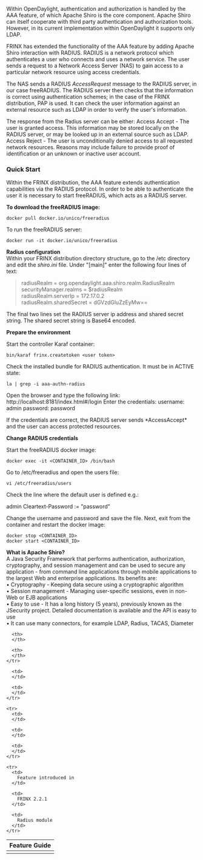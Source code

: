 Within OpenDaylight, authentication and authorization is handled by the AAA feature, of which Apache Shiro is the core component. Apache Shiro can itself cooperate with third party authentication and authorization tools. However, in its current implementation within OpenDaylight it supports only LDAP.

FRINX has extended the functionality of the AAA feature by adding Apache Shiro interaction with RADIUS. RADIUS is a network protocol which authenticates a user who connects and uses a network service. The user sends a request to a Network Access Server (NAS) to gain access to a particular network resource using access credentials.

The NAS sends a RADIUS *AccessRequest* message to the RADIUS server, in our case freeRADIUS. The RADIUS server then checks that the information is correct using authentication schemes; in the case of the FRINX distribution, PAP is used. It can check the user information against an external resource such as LDAP in order to verify the user's information.

The response from the Radius server can be either: Access Accept - The user is granted access. This information may be stored locally on the RADIUS server, or may be looked up in an external source such as LDAP. Access Reject - The user is unconditionally denied access to all requested network resources. Reasons may include failure to provide proof of identification or an unknown or inactive user account.

### Quick Start

Within the FRINX distribution, the AAA feature extends authentication capabilities via the RADIUS protocol. In order to be able to authenticate the user it is necessary to start freeRADIUS, which acts as a RADIUS server.

**To download the freeRADIUS image:**

    docker pull docker.io/unico/freeradius
    

To run the freeRADIUS server:

    docker run -it docker.io/unico/freeradius
    

**Radius configuration**  
Within your FRINX distribution directory structure, go to the /etc directory and edit the *shiro.ini* file. Under "[main]" enter the following four lines of text:

> radiusRealm = org.opendaylight.aaa.shiro.realm.RadiusRealm securityManager.realms = $radiusRealm  
> radiusRealm.serverIp = 172.17.0.2  
> radiusRealm.sharedSecret = dGVzdGluZzEyMw==

The final two lines set the RADIUS server ip address and shared secret string. The shared secret string is Base64 encoded.

**Prepare the environment**

Start the controller Karaf container:

    bin/karaf frinx.createtoken <user token>
    

Check the installed bundle for RADIUS authentication. It must be in ACTIVE state:

    la | grep -i aaa-authn-radius
    

Open the browser and type the following link: http://localhost:8181/index.html#/login Enter the credentials: username: admin password: password

If the credentials are correct, the RADIUS server sends \*AccessAccept\* and the user can access protected resources.

**Change RADIUS credentials**

Start the freeRADIUS docker image:

    docker exec -it <CONTAINER_ID> /bin/bash  
    

Go to /etc/freeradius and open the users file:

    vi /etc/freeradius/users  
    

Check the line where the default user is defined e.g.:

admin Cleartext-Password := "password"

Change the username and password and save the file. Next, exit from the container and restart the docker image:

    docker stop <CONTAINER_ID>   
    docker start <CONTAINER_ID>
    

**What is Apache Shiro?**  
A Java Security Framework that performs authentication, authorization, cryptography, and session management and can be used to secure any application - from command line applications through mobile applications to the largest Web and enterprise applications. Its benefits are:  
• Cryptography - Keeping data secure using a cryptographic algorithm  
• Session management - Managing user-specific sessions, even in non-Web or EJB applications  
• Easy to use - It has a long history (5 years), previously known as the JSecurity project. Detailed documentation is available and the API is easy to use  
• It can use many connectors, for example LDAP, Radius, TACAS, Diameter

<table>
  <thead>
    <tr>
      <th>
        Feature Guide
      </th>
      
      <th>
      </th>
      
      <th>
      </th>
    </tr>
  </thead>
  
  <tbody>
    <tr>
      <td>
      </td>
      
      <td>
      </td>
      
      <td>
      </td>
    </tr>
    
    <tr>
      <td>
      </td>
      
      <td>
      </td>
      
      <td>
      </td>
    </tr>
    
    <tr>
      <td>
        Feature introduced in
      </td>
      
      <td>
        FRINX 2.2.1
      </td>
      
      <td>
        Radius module
      </td>
    </tr>
  </tbody>
</table>
